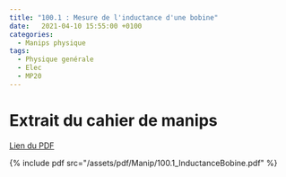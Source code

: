 ```yaml
---
title: "100.1 : Mesure de l'inductance d'une bobine"
date:   2021-04-10 15:55:00 +0100
categories:
  - Manips physique
tags:
  - Physique genérale
  - Elec
  - MP20
---
```


# Extrait du cahier de manips

[Lien du PDF](/assets/pdf/Manip/100.1_InductanceBobine.pdf)

{% include pdf src="/assets/pdf/Manip/100.1_InductanceBobine.pdf" %}
